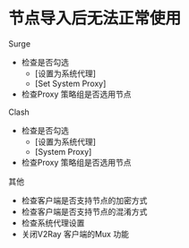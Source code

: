 # 节点导入后无法正常使用

Surge

* 检查是否勾选
  * \[设置为系统代理\]
  * \[Set System Proxy\]
* 检查Proxy 策略组是否选用节点



Clash

* 检查是否勾选
  * \[设置为系统代理\]
  * \[System Proxy\]
* 检查Proxy 策略组是否选用节点



其他

* 检查客户端是否支持节点的加密方式
* 检查客户端是否支持节点的混淆方式
* 检查系统代理设置
* 关闭V2Ray 客户端的Mux 功能

